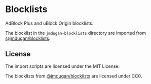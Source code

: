 Blocklists
==========

AdBlock Plus and uBlock Origin blocklists.

The blocklist in the `jmdugan-blocklists` directory are imported from
[@jmdugan/blocklists][jmdugan].


## License

The import scripts are licensed under the MIT License.

The blocklists from
[@jmdugan/blocklists][jmdugan] are licensed under
CC0.


[jmdugan]: https://github.com/jmdugan/blocklists
